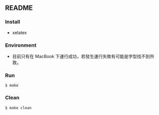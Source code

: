 ## README ##

### Install ###

* xelatex

### Environment ###

* 目前只有在 MacBook 下運行成功，若發生運行失敗有可能是字型找不到所致。 

### Run ###

```
$ make
```

### Clean ###

```
$ make clean
```
